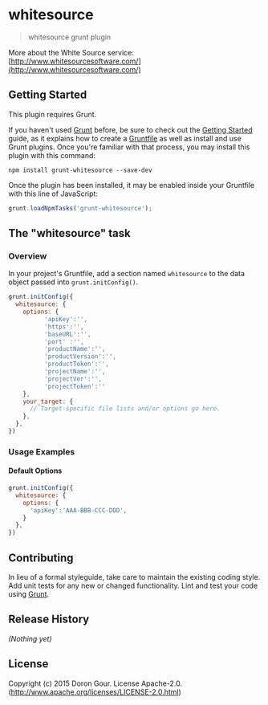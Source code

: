 # whitesource

> whitesource grunt plugin

More about the White Source service: [http://www.whitesourcesoftware.com/](http://www.whitesourcesoftware.com/)

## Getting Started
This plugin requires Grunt.

If you haven't used [Grunt](http://gruntjs.com/) before, be sure to check out the [Getting Started](http://gruntjs.com/getting-started) guide, as it explains how to create a [Gruntfile](http://gruntjs.com/sample-gruntfile) as well as install and use Grunt plugins. Once you're familiar with that process, you may install this plugin with this command:

```shell
npm install grunt-whitesource --save-dev
```

Once the plugin has been installed, it may be enabled inside your Gruntfile with this line of JavaScript:

```js
grunt.loadNpmTasks('grunt-whitesource');
```

## The "whitesource" task

### Overview
In your project's Gruntfile, add a section named `whitesource` to the data object passed into `grunt.initConfig()`.

```js
grunt.initConfig({
  whitesource: {
    options: {
          'apiKey':'',
          'https':'',
          'baseURL':'',
          'port' :'',
          'productName':'',
          'productVersion':'',
          'productToken':'',
          'projectName':'',
          'projectVer':'',
          'projectToken':''
    },
    your_target: {
      // Target-specific file lists and/or options go here.
    },
  },
})
```


### Usage Examples

#### Default Options

```js
grunt.initConfig({
  whitesource: {
    options: {
      'apiKey':'AAA-BBB-CCC-DDD',
    }
  },
})
```

## Contributing
In lieu of a formal styleguide, take care to maintain the existing coding style. Add unit tests for any new or changed functionality. Lint and test your code using [Grunt](http://gruntjs.com/).

## Release History
_(Nothing yet)_

## License
Copyright (c) 2015 Doron Gour. 
License Apache-2.0. (http://www.apache.org/licenses/LICENSE-2.0.html)
